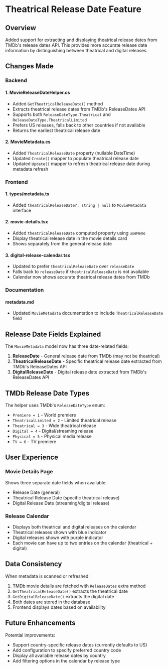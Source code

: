 # Theatrical Release Date Feature

## Overview

Added support for extracting and displaying theatrical release dates from TMDb's release dates API. This provides more accurate release date information by distinguishing between theatrical and digital releases.

## Changes Made

### Backend

#### 1. MovieReleaseDateHelper.cs

- Added `GetTheatricalReleaseDate()` method
- Extracts theatrical release dates from TMDb's ReleaseDates API
- Supports both `ReleaseDateType.Theatrical` and `ReleaseDateType.TheatricalLimited`
- Prefers US releases, falls back to other countries if not available
- Returns the earliest theatrical release date

#### 2. MovieMetadata.cs

- Added `TheatricalReleaseDate` property (nullable DateTime)
- Updated `Create()` mapper to populate theatrical release date
- Updated `Update()` mapper to refresh theatrical release date during metadata refresh

### Frontend

#### 1. types/metadata.ts

- Added `theatricalReleaseDate?: string | null` to `MovieMetadata` interface

#### 2. movie-details.tsx

- Added `theatricalReleaseDate` computed property using `useMemo`
- Display theatrical release date in the movie details card
- Shows separately from the general release date

#### 3. digital-release-calendar.tsx

- Updated to prefer `theatricalReleaseDate` over `releaseDate`
- Falls back to `releaseDate` if `theatricalReleaseDate` is not available
- Calendar now shows accurate theatrical release dates from TMDb

### Documentation

#### metadata.md

- Updated `MovieMetadata` documentation to include `TheatricalReleaseDate` field

## Release Date Fields Explained

The `MovieMetadata` model now has three date-related fields:

1. **ReleaseDate** - General release date from TMDb (may not be theatrical)
2. **TheatricalReleaseDate** - Specific theatrical release date extracted from TMDb's ReleaseDates API
3. **DigitalReleaseDate** - Digital release date extracted from TMDb's ReleaseDates API

## TMDb Release Date Types

The helper uses TMDb's `ReleaseDateType` enum:

- `Premiere = 1` - World premiere
- `TheatricalLimited = 2` - Limited theatrical release
- `Theatrical = 3` - Wide theatrical release
- `Digital = 4` - Digital/streaming release
- `Physical = 5` - Physical media release
- `TV = 6` - TV premiere

## User Experience

### Movie Details Page

Shows three separate date fields when available:

- Release Date (general)
- Theatrical Release Date (specific theatrical release)
- Digital Release Date (streaming/digital release)

### Release Calendar

- Displays both theatrical and digital releases on the calendar
- Theatrical releases shown with blue indicator
- Digital releases shown with purple indicator
- Each movie can have up to two entries on the calendar (theatrical + digital)

## Data Consistency

When metadata is scanned or refreshed:

1. TMDb movie details are fetched with `ReleaseDates` extra method
2. `GetTheatricalReleaseDate()` extracts the theatrical date
3. `GetDigitalReleaseDate()` extracts the digital date
4. Both dates are stored in the database
5. Frontend displays dates based on availability

## Future Enhancements

Potential improvements:

- Support country-specific release dates (currently defaults to US)
- Add configuration to specify preferred country code
- Display all available release dates by country
- Add filtering options in the calendar by release type
